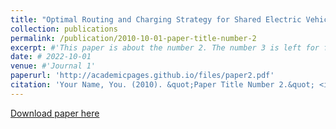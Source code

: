 ```yaml
---
title: "Optimal Routing and Charging Strategy for Shared Electric Vehicle Service"
collection: publications
permalink: /publication/2010-10-01-paper-title-number-2
excerpt: #'This paper is about the number 2. The number 3 is left for future work.'
date: # 2022-10-01
venue: #'Journal 1'
paperurl: 'http://academicpages.github.io/files/paper2.pdf'
citation: 'Your Name, You. (2010). &quot;Paper Title Number 2.&quot; <i>Journal 1</i>. 1(2).'
---
```


[Download paper here](https://papers.ssrn.com/sol3/papers.cfm?abstract_id=4015246)
